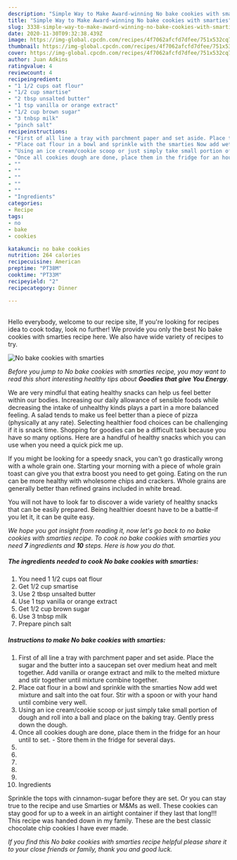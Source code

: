 ```yaml
---
description: "Simple Way to Make Award-winning No bake cookies with smarties"
title: "Simple Way to Make Award-winning No bake cookies with smarties"
slug: 3338-simple-way-to-make-award-winning-no-bake-cookies-with-smarties
date: 2020-11-30T09:32:38.439Z
image: https://img-global.cpcdn.com/recipes/4f7062afcfd7dfee/751x532cq70/no-bake-cookies-with-smarties-recipe-main-photo.jpg
thumbnail: https://img-global.cpcdn.com/recipes/4f7062afcfd7dfee/751x532cq70/no-bake-cookies-with-smarties-recipe-main-photo.jpg
cover: https://img-global.cpcdn.com/recipes/4f7062afcfd7dfee/751x532cq70/no-bake-cookies-with-smarties-recipe-main-photo.jpg
author: Juan Adkins
ratingvalue: 4
reviewcount: 4
recipeingredient:
- "1 1/2 cups oat flour"
- "1/2 cup smartise"
- "2 tbsp unsalted butter"
- "1 tsp vanilla or orange extract"
- "1/2 cup brown sugar"
- "3 tnbsp milk"
- "pinch salt"
recipeinstructions:
- "First of all line a tray with parchment paper and set aside. Place the sugar and the butter into a saucepan set over medium heat and melt together. Add vanilla or orange extract and milk to the melted mixture and stir together until mixture combine together."
- "Place oat flour in a bowl and sprinkle with the smarties Now add wet mixture and salt into the oat four. Stir with a spoon or with your hand until combine very well."
- "Using an ice cream/cookie scoop or just simply take small portion of dough and roll into a ball and place on the baking tray. Gently press down the dough."
- "Once all cookies dough are done, place them in the fridge for an hour until to set.  Store them in the fridge for several days."
- ""
- ""
- ""
- ""
- ""
- "Ingredients"
categories:
- Recipe
tags:
- no
- bake
- cookies

katakunci: no bake cookies 
nutrition: 264 calories
recipecuisine: American
preptime: "PT38M"
cooktime: "PT33M"
recipeyield: "2"
recipecategory: Dinner

---
```

<br>
Hello everybody, welcome to our recipe site, If you're looking for recipes idea to cook today, look no further! We provide you only the best No bake cookies with smarties recipe here. We also have wide variety of recipes to try.
<br>


![No bake cookies with smarties](https://img-global.cpcdn.com/recipes/4f7062afcfd7dfee/751x532cq70/no-bake-cookies-with-smarties-recipe-main-photo.jpg)

<i>Before you jump to No bake cookies with smarties recipe, you may want to read this short interesting healthy tips about 
<strong>Goodies that give You Energy</strong>.</i>
</br>

We are very mindful that eating healthy snacks can help us feel better within our bodies. Increasing our daily allowance of sensible foods while decreasing the intake of unhealthy kinds plays a part in a more balanced feeling. A salad tends to make us feel better than a piece of pizza (physically at any rate). Selecting healthier food choices can be challenging if it is snack time. Shopping for goodies can be a difficult task because you have so many options. Here are a handful of healthy snacks which you can use when you need a quick pick me up.

If you might be looking for a speedy snack, you can't go drastically wrong with a whole grain one. Starting your morning with a piece of whole grain toast can give you that extra boost you need to get going. Eating on the run can be more healthy with wholesome chips and crackers. Whole grains are generally better than refined grains included in white bread.

You will not have to look far to discover a wide variety of healthy snacks that can be easily prepared. Being healthier doesnt have to be a battle-if you let it, it can be quite easy.


<i>We hope you got insight from reading it, now let's go back to no bake cookies with smarties recipe. To cook no bake cookies with smarties you need <strong>7</strong> ingredients and <strong>10</strong> steps. Here is how you do that.
</i>

##### The ingredients needed to cook No bake cookies with smarties:

1. You need 1 1/2 cups oat flour
1. Get 1/2 cup smartise
1. Use 2 tbsp unsalted butter
1. Use 1 tsp vanilla or orange extract
1. Get 1/2 cup brown sugar
1. Use 3 tnbsp milk
1. Prepare pinch salt


##### Instructions to make No bake cookies with smarties:

1. First of all line a tray with parchment paper and set aside. Place the sugar and the butter into a saucepan set over medium heat and melt together. Add vanilla or orange extract and milk to the melted mixture and stir together until mixture combine together.
1. Place oat flour in a bowl and sprinkle with the smarties Now add wet mixture and salt into the oat four. Stir with a spoon or with your hand until combine very well.
1. Using an ice cream/cookie scoop or just simply take small portion of dough and roll into a ball and place on the baking tray. Gently press down the dough.
1. Once all cookies dough are done, place them in the fridge for an hour until to set.  - Store them in the fridge for several days.
1. 
1. 
1. 
1. 
1. 
1. Ingredients


Sprinkle the tops with cinnamon-sugar before they are set. Or you can stay true to the recipe and use Smarties or M&amp;Ms as well. These cookies can stay good for up to a week in an airtight container if they last that long!!! This recipe was handed down in my family. These are the best classic chocolate chip cookies I have ever made. 

<i>If you find this No bake cookies with smarties recipe helpful please share it to your close friends or family, thank you and good luck.</i>
